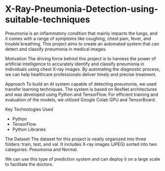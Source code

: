 # X-Ray-Pneumonia-Detection-using-suitable-techniques


Pneumonia is an inflammatory condition that mainly impacts the lungs, and it comes with a range of symptoms like coughing, chest pain, fever, and trouble breathing. This project aims to create an automated system that can detect and classify pneumonia in medical images.

Motivation
The driving force behind this project is to harness the power of artificial intelligence to accurately identify and classify pneumonia in individuals using chest X-ray images. By automating the diagnostic process, we can help healthcare professionals deliver timely and precise treatment.

Approach
To build an AI system capable of detecting pneumonia, we used transfer learning techniques. The system is based on ResNet architectures and was developed using Python and TensorFlow. For efficient training and evaluation of the models, we utilized Google Colab GPU and TensorBoard.

Key Technologies Used
- Python
- TensorFlow
- Python Libraries

The Dataset
The dataset for this project is neatly organized into three folders: train, test, and val. It includes X-ray images (JPEG) sorted into two categories: Pneumonia and Normal.


We can use this type of prediction system and can deploy it on a large scale to facilitate the doctors.
